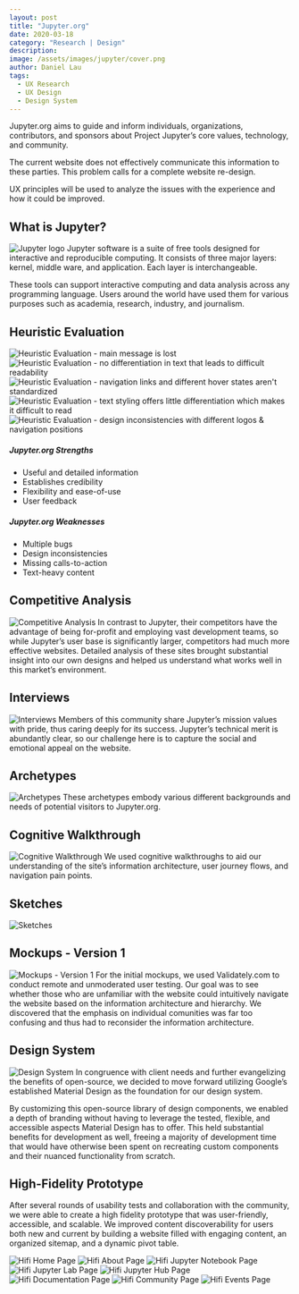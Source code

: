```yaml
---
layout: post
title: "Jupyter.org"
date: 2020-03-18
category: "Research | Design"
description: 
image: /assets/images/jupyter/cover.png
author: Daniel Lau
tags: 
  - UX Research
  - UX Design
  - Design System
---
```

Jupyter.org aims to guide and inform individuals, organizations, contributors, and sponsors about Project Jupyter’s core values, technology, and community.

The current website does not effectively communicate this information to these parties. This problem calls for a complete website re-design.

UX principles will be used to analyze the issues with the experience and how it could be improved. 

## What is Jupyter?
![Jupyter logo](/assets/images/jupyter/logo.png)
Jupyter software is a suite of free tools designed for interactive and reproducible computing. It consists of three major layers: kernel, middle ware, and application. Each layer is interchangeable.

These tools can support interactive computing and data analysis across any programming language. Users around the world have used them for various purposes such as academia, research, industry, and journalism.

## Heuristic Evaluation
![Heuristic Evaluation - main message is lost](/assets/images/jupyter/heuristic-1.png)
![Heuristic Evaluation - no differentiation in text that leads to difficult readability](/assets/images/jupyter/heuristic-2.png)
![Heuristic Evaluation - navigation links and different hover states aren't standardized ](/assets/images/jupyter/heuristic-3.png)
![Heuristic Evaluation - text styling offers little differentiation which makes it difficult to read](/assets/images/jupyter/heuristic-4.png)
![Heuristic Evaluation - design inconsistencies with different logos & navigation positions](/assets/images/jupyter/heuristic-5.png)

##### Jupyter.org Strengths
  - Useful and detailed information
  - Establishes credibility
  - Flexibility and ease-of-use
  - User feedback

##### Jupyter.org Weaknesses
  - Multiple bugs
  - Design inconsistencies
  - Missing calls-to-action
  - Text-heavy content

## Competitive Analysis
![Competitive Analysis](/assets/images/jupyter/competitive-analysis.png)
In contrast to Jupyter, their competitors have the advantage of being for-profit and employing vast development teams, so while Jupyter’s user base is significantly larger, competitors had much more effective websites. Detailed analysis of these sites brought substantial insight into our own designs and helped us understand what works well in this market’s environment.

## Interviews
![Interviews](/assets/images/jupyter/interviews.png)
Members of this community share Jupyter’s mission values with pride, thus caring deeply for its success. Jupyter’s technical merit is abundantly clear, so our challenge here is to capture the social and emotional appeal on the website.

## Archetypes
![Archetypes](/assets/images/jupyter/archetypes.png)
These archetypes embody various different backgrounds and needs of potential visitors to Jupyter.org.

## Cognitive Walkthrough
![Cognitive Walkthrough](/assets/images/jupyter/cognitive-walkthroughs.png)
We used cognitive walkthroughs to aid our understanding of the site’s information architecture, user journey flows, and navigation pain points.

## Sketches
![Sketches](/assets/images/jupyter/sketching.png)

## Mockups - Version 1
![Mockups - Version 1](/assets/images/jupyter/v1-mockups.png)
For the initial mockups, we used Validately.com to conduct remote and unmoderated user testing. Our goal was to see whether those who are unfamiliar with the website could intuitively navigate the website based on the information architecture and hierarchy. We discovered that the emphasis on individual comunities was far too confusing and thus had to reconsider the information architecture.

## Design System
![Design System](/assets/images/jupyter/design-system.png)
In congruence with client needs and further evangelizing the benefits of open-source, we decided to move forward utilizing Google’s established Material Design as the foundation for our design system. 

By customizing this open-source library of design components, we enabled a depth of branding without having to leverage the tested, flexible, and accessible aspects Material Design has to offer. This held substantial benefits for development as well, freeing a majority of development time that would have otherwise been spent on recreating custom components and their nuanced functionality from scratch.

## High-Fidelity Prototype
After several rounds of usability tests and collaboration with the community, we were able to create a high fidelity prototype that was user-friendly, accessible, and scalable. We improved content discoverability for users both new and current by building a website filled with engaging content,
an organized sitemap, and a dynamic pivot table.

![Hifi Home Page](/assets/images/jupyter/hifi/Home.png)
![Hifi About Page](/assets/images/jupyter/hifi/About.png)
![Hifi Jupyter Notebook Page](/assets/images/jupyter/hifi/JupyterNotebook.png)
![Hifi Jupyter Lab Page](/assets/images/jupyter/hifi/JupyterLab.png)
![Hifi Jupyter Hub Page](/assets/images/jupyter/hifi/JupyterHub.png)
![Hifi Documentation Page](/assets/images/jupyter/hifi/Documentation.png)
![Hifi Community Page](/assets/images/jupyter/hifi/Community.png)
![Hifi Events Page](/assets/images/jupyter/hifi/Events.png)